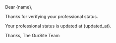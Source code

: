 Dear {name},

Thanks for verifying your professional status.

Your professional status is updated at {updated_at}.

Thanks,
The OurSite Team